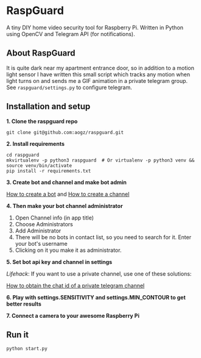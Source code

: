 # RaspGuard
A tiny DIY home video security tool for Raspberry Pi. Written in Python using OpenCV and Telegram API (for notifications). 

## About RaspGuard
It is quite dark near my apartment entrance door, so in addition to a motion light sensor I have written this small script which tracks 
any motion when light turns on and sends me a GIF animation in a private telegram group. See `raspguard/settings.py` to configure telegram.


## Installation and setup

**1. Clone the raspguard repo**
```
git clone git@github.com:aogz/raspguard.git
```

**2. Install requirements**
```
cd raspguard
mkvirtualenv -p python3 raspguard  # Or virtualenv -p python3 venv && source venv/bin/activate
pip install -r requirements.txt
```

**3. Create bot and channel and make bot admin**

[How to create a bot](https://core.telegram.org/bots#3-how-do-i-create-a-bot) and [How to create a channel](https://telegram.org/faq_channels#q-what-39s-a-channel)

**4. Then make your bot channel administrator**
1. Open Channel info (in app title)
2. Choose Administrators
3. Add Administrator
4. There will be no bots in contact list, so you need to search for it. Enter your bot's username
5. Clicking on it you make it as administrator.

**5. Set bot api key and channel in settings**

_Lifehack_: If you want to use a private channel, use one of these solutions:

[How to obtain the chat id of a private telegram channel](https://stackoverflow.com/questions/33858927/how-to-obtain-the-chat-id-of-a-private-telegram-channel)

**6. Play with settings.SENSITIVITY and settings.MIN_CONTOUR to get better results**

**7. Connect a camera to your awesome Raspberry Pi**

## Run it
```
python start.py
```
